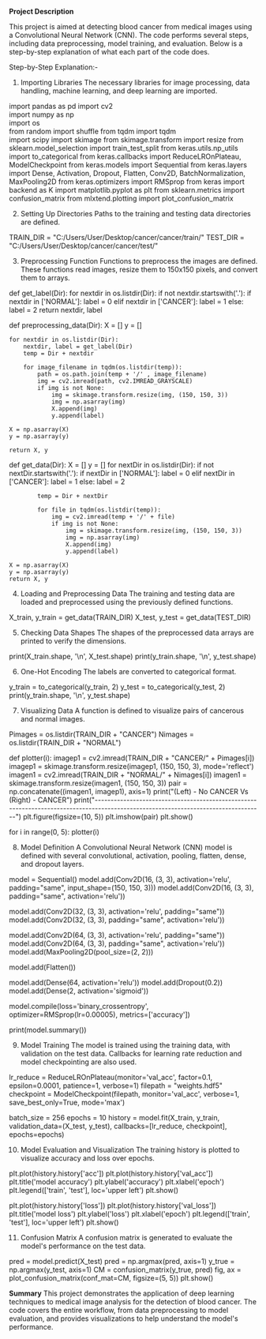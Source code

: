 **Project Description**


This project is aimed at detecting blood cancer from medical images using a Convolutional Neural Network (CNN). The code performs several steps, including data preprocessing, model training, and evaluation. Below is a step-by-step explanation of what each part of the code does.

Step-by-Step Explanation:-

1. Importing Libraries
The necessary libraries for image processing, data handling, machine learning, and deep learning are imported.

import pandas as pd 
import cv2                 
import numpy as np         
import os                  
from random import shuffle
from tqdm import tqdm  
import scipy
import skimage
from skimage.transform import resize
from sklearn.model_selection import train_test_split
from keras.utils.np_utils import to_categorical
from keras.callbacks import ReduceLROnPlateau, ModelCheckpoint
from keras.models import Sequential
from keras.layers import Dense, Activation, Dropout, Flatten, Conv2D, BatchNormalization, MaxPooling2D
from keras.optimizers import RMSprop
from keras import backend as K
import matplotlib.pyplot as plt
from sklearn.metrics import confusion_matrix
from mlxtend.plotting import plot_confusion_matrix

2. Setting Up Directories
Paths to the training and testing data directories are defined.

TRAIN_DIR = "C:/Users/User/Desktop/cancer/cancer/train/"
TEST_DIR = "C:/Users/User/Desktop/cancer/cancer/test/"

3. Preprocessing Function
Functions to preprocess the images are defined. These functions read images, resize them to 150x150 pixels, and convert them to arrays.

def get_label(Dir):
    for nextdir in os.listdir(Dir):
        if not nextdir.startswith('.'):
            if nextdir in ['NORMAL']:
                label = 0
            elif nextdir in ['CANCER']:
                label = 1
            else:
                label = 2
    return nextdir, label

def preprocessing_data(Dir):
    X = []
    y = []
    
    for nextdir in os.listdir(Dir):
        nextdir, label = get_label(Dir)
        temp = Dir + nextdir
        
        for image_filename in tqdm(os.listdir(temp)):
            path = os.path.join(temp + '/' , image_filename)
            img = cv2.imread(path, cv2.IMREAD_GRAYSCALE)
            if img is not None:
                img = skimage.transform.resize(img, (150, 150, 3))
                img = np.asarray(img)
                X.append(img)
                y.append(label)
            
    X = np.asarray(X)
    y = np.asarray(y)
    
    return X, y

def get_data(Dir):
    X = []
    y = []
    for nextDir in os.listdir(Dir):
        if not nextDir.startswith('.'):
            if nextDir in ['NORMAL']:
                label = 0
            elif nextDir in ['CANCER']:
                label = 1
            else:
                label = 2
                
            temp = Dir + nextDir
                
            for file in tqdm(os.listdir(temp)):
                img = cv2.imread(temp + '/' + file)
                if img is not None:
                    img = skimage.transform.resize(img, (150, 150, 3))
                    img = np.asarray(img)
                    X.append(img)
                    y.append(label)
                    
    X = np.asarray(X)
    y = np.asarray(y)
    return X, y

4. Loading and Preprocessing Data
The training and testing data are loaded and preprocessed using the previously defined functions.

X_train, y_train = get_data(TRAIN_DIR)
X_test, y_test = get_data(TEST_DIR)

5. Checking Data Shapes
The shapes of the preprocessed data arrays are printed to verify the dimensions.

print(X_train.shape, '\n', X_test.shape)
print(y_train.shape, '\n', y_test.shape)

6. One-Hot Encoding
The labels are converted to categorical format.

y_train = to_categorical(y_train, 2)
y_test = to_categorical(y_test, 2)
print(y_train.shape, '\n', y_test.shape)

7. Visualizing Data
A function is defined to visualize pairs of cancerous and normal images.

Pimages = os.listdir(TRAIN_DIR + "CANCER")
Nimages = os.listdir(TRAIN_DIR + "NORMAL")

def plotter(i):
    imagep1 = cv2.imread(TRAIN_DIR + "CANCER/" + Pimages[i])
    imagep1 = skimage.transform.resize(imagep1, (150, 150, 3), mode='reflect')
    imagen1 = cv2.imread(TRAIN_DIR + "NORMAL/" + Nimages[i])
    imagen1 = skimage.transform.resize(imagen1, (150, 150, 3))
    pair = np.concatenate((imagen1, imagep1), axis=1)
    print("(Left) - No CANCER Vs (Right) - CANCER")
    print("-----------------------------------------------------------------------------------------------------------------------------------")
    plt.figure(figsize=(10, 5))
    plt.imshow(pair)
    plt.show()

for i in range(0, 5):
    plotter(i)

8. Model Definition
A Convolutional Neural Network (CNN) model is defined with several convolutional, activation, pooling, flatten, dense, and dropout layers.

model = Sequential()
model.add(Conv2D(16, (3, 3), activation='relu', padding="same", input_shape=(150, 150, 3)))
model.add(Conv2D(16, (3, 3), padding="same", activation='relu'))

model.add(Conv2D(32, (3, 3), activation='relu', padding="same"))
model.add(Conv2D(32, (3, 3), padding="same", activation='relu'))

model.add(Conv2D(64, (3, 3), activation='relu', padding="same"))
model.add(Conv2D(64, (3, 3), padding="same", activation='relu'))
model.add(MaxPooling2D(pool_size=(2, 2)))

model.add(Flatten())

model.add(Dense(64, activation='relu'))
model.add(Dropout(0.2))
model.add(Dense(2, activation='sigmoid'))

model.compile(loss='binary_crossentropy',
                  optimizer=RMSprop(lr=0.00005),
                  metrics=['accuracy'])

print(model.summary())

9. Model Training
The model is trained using the training data, with validation on the test data. Callbacks for learning rate reduction and model checkpointing are also used.

lr_reduce = ReduceLROnPlateau(monitor='val_acc', factor=0.1, epsilon=0.0001, patience=1, verbose=1)
filepath = "weights.hdf5"
checkpoint = ModelCheckpoint(filepath, monitor='val_acc', verbose=1, save_best_only=True, mode='max')

batch_size = 256
epochs = 10
history = model.fit(X_train, y_train, validation_data=(X_test, y_test), callbacks=[lr_reduce, checkpoint], epochs=epochs)

10. Model Evaluation and Visualization
The training history is plotted to visualize accuracy and loss over epochs.

plt.plot(history.history['acc'])
plt.plot(history.history['val_acc'])
plt.title('model accuracy')
plt.ylabel('accuracy')
plt.xlabel('epoch')
plt.legend(['train', 'test'], loc='upper left')
plt.show()

plt.plot(history.history['loss'])
plt.plot(history.history['val_loss'])
plt.title('model loss')
plt.ylabel('loss')
plt.xlabel('epoch')
plt.legend(['train', 'test'], loc='upper left')
plt.show()

11. Confusion Matrix
A confusion matrix is generated to evaluate the model's performance on the test data.

pred = model.predict(X_test)
pred = np.argmax(pred, axis=1) 
y_true = np.argmax(y_test, axis=1)
CM = confusion_matrix(y_true, pred)
fig, ax = plot_confusion_matrix(conf_mat=CM, figsize=(5, 5))
plt.show()

**Summary**
This project demonstrates the application of deep learning techniques to medical image analysis for the detection of blood cancer. The code covers the entire workflow, from data preprocessing to model evaluation, and provides visualizations to help understand the model's performance.
